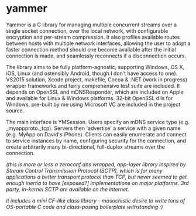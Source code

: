 # yammer

Yammer is a C library for managing multiple concurrent streams over a single socket connection, over the local network, with configurable encryption and per-stream compression. It also profiles available routes between hosts with multiple network interfaces, allowing the user to adopt a faster connection method should one become available after the initial connection is made, and seamlessly reconnects if a disconnection occurs.

The library aims to be fully platform-agnostic, supporting Windows, OS X, iOS, Linux (and ostensibly Android, though I don't have access to one). VS2015 solution, Xcode project, makefile, Cocoa & .NET (work in progress) wrapper frameworks and fairly comprehensive test suite are included. It depends on OpenSSL and mDNSResponder, which are included on Apple and available for Linux & Windows platforms. 32-bit OpenSSL dlls for Windows, pre-built by me using Microsoft VC are included in the project source.

The main interface is YMSession. Users specify an mDNS service type (e.g. _myappproto._tcp). Servers then 'advertise' a service with a given name (e.g. MyApp on David's iPhone). Clients can easily enumerate and connect to service instances by name, configuring security for the connection, and create arbitrarily many bi-directional, full-duplex streams over the connection.

_(this is more or less a zeroconf dns wrapped, app-layer library inspired by Stream Control Transmission Protocol (SCTP), which is for many applications a better transport protocol than TCP, but never seemed to get enough inertia to have [exposed?] implementations on major platforms. 3rd party, in-kernel SCTP are available on the internet._

_it includes a mini CF-like class library - masochistic desire to write tons of OS-portable C code and class-posing boilerplate withstanding :)_
